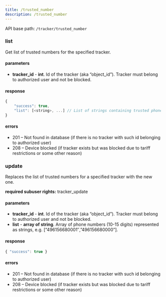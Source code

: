 ```yaml
---
title: /trusted_number
description: /trusted_number
---
```


API base path: `/tracker/trusted_number`

### list
Get list of trusted numbers for the specified tracker.

#### parameters
* **tracker_id** - **int**. Id of the tracker (aka “object_id”). Tracker must belong to authorized user and not be blocked.

#### response
```javascript
{
    "success": true,
    "list": [<string>, ...] // List of strings containing trusted phone numbers in international format without "+", e.g. ["496156680000", "496156680001"]
}
```

#### errors
*   201 – Not found in database (if there is no tracker with such id belonging to authorized user)
*   208 – Device blocked (if tracker exists but was blocked due to tariff restrictions or some other reason)

### update
Replaces the list of trusted numbers for a specified tracker with the new one.

**required subuser rights:** tracker_update

#### parameters
* **tracker_id** - **int**. Id of the tracker (aka “object_id”). Tracker must belong to authorized user and not be blocked.
* **list** - **array of string**. Array of phone numbers (10-15 digits) represented as strings, e.g. [“496156680001″,”496156680000”].

#### response
```javascript
{ "success": true }
```

#### errors
*   201 – Not found in database (if there is no tracker with such id belonging to authorized user)
*   208 – Device blocked (if tracker exists but was blocked due to tariff restrictions or some other reason)

